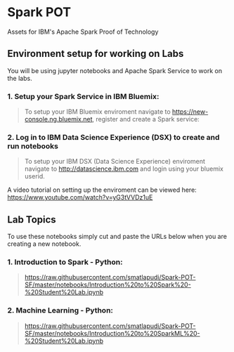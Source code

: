 # Spark POT
Assets for IBM's Apache Spark Proof of Technology

<h2>Environment setup for working on Labs</h2>
You will be using jupyter notebooks and Apache Spark Service to work on the labs.

<h3>1. Setup your Spark Service in IBM Bluemix:</h3>

> To setup your IBM Bluemix enviroment navigate to https://new-console.ng.bluemix.net, register and create a Spark service:<br>
> 

<h3>2. Log in to IBM Data Science Experience (DSX) to create and run notebooks </h3>

> To setup your IBM DSX (Data Science Experience) enviroment navigate to http://datascience.ibm.com and login using your bluemix userid.<br>
> 

A video tutorial on setting up the enviroment can be viewed here:<br>
https://www.youtube.com/watch?v=yG3tVVDz1uE


<h2> Lab Topics </h2>
To use these notebooks simply cut and paste the URLs below when you are creating a new notebook.

<h3>1. Introduction to Spark - Python:</h3>

> https://raw.githubusercontent.com/smatlapudi/Spark-POT-SF/master/notebooks/Introduction%20to%20Spark%20-%20Student%20Lab.ipynb


<h3>2. Machine Learning - Python:</h3>

> https://raw.githubusercontent.com/smatlapudi/Spark-POT-SF/master/notebooks/Introduction%20to%20SparkML%20-%20Student%20Lab.ipynb


